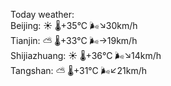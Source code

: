 Today weather:  
Beijing: ☀️   🌡️+35°C 🌬️↘30km/h  
Tianjin: ⛅️  🌡️+33°C 🌬️→19km/h  
Shijiazhuang: ☀️   🌡️+36°C 🌬️↘14km/h  
Tangshan: ⛅️  🌡️+31°C 🌬️↙21km/h  
